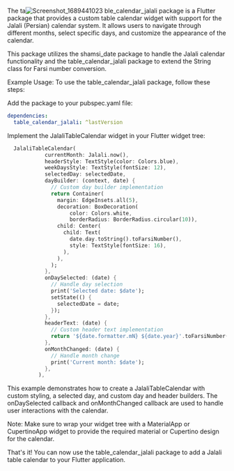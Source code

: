 
The ta![Screenshot_1689441023](https://github.com/erfaneillat/table-calendar-jalali/assets/69785709/cd540058-f6a4-44bc-8b4d-e78218d686cb)
ble_calendar_jalali package is a Flutter package that provides a custom table calendar widget with support for the Jalali (Persian) calendar system. It allows users to navigate through different months, select specific days, and customize the appearance of the calendar.

This package utilizes the shamsi_date package to handle the Jalali calendar functionality and the table_calendar_jalali package to extend the String class for Farsi number conversion.

Example Usage:
To use the table_calendar_jalali package, follow these steps:

Add the package to your pubspec.yaml file:

```yaml
dependencies:
  table_calendar_jalali: ^lastVersion
```

Implement the JalaliTableCalendar widget in your Flutter widget tree:

```dart
  JalaliTableCalendar(
            currentMonth: Jalali.now(),
            headerStyle: TextStyle(color: Colors.blue),
            weekDaysStyle: TextStyle(fontSize: 12),
            selectedDay: selectedDate,
            dayBuilder: (context, date) {
              // Custom day builder implementation
              return Container(
                margin: EdgeInsets.all(5),
                decoration: BoxDecoration(
                    color: Colors.white,
                    borderRadius: BorderRadius.circular(10)),
                child: Center(
                  child: Text(
                    date.day.toString().toFarsiNumber(),
                    style: TextStyle(fontSize: 16),
                  ),
                ),
              );
            },
            onDaySelected: (date) {
              // Handle day selection
              print('Selected date: $date');
              setState(() {
                selectedDate = date;
              });
            },
            headerText: (date) {
              // Custom header text implementation
              return '${date.formatter.mN} ${date.year}'.toFarsiNumber();
            },
            onMonthChanged: (date) {
              // Handle month change
              print('Current month: $date');
            },
          ),

```

This example demonstrates how to create a JalaliTableCalendar with custom styling, a selected day, and custom day and header builders. The onDaySelected callback and onMonthChanged callback are used to handle user interactions with the calendar.

Note: Make sure to wrap your widget tree with a MaterialApp or CupertinoApp widget to provide the required material or Cupertino design for the calendar.

That's it! You can now use the table_calendar_jalali package to add a Jalali table calendar to your Flutter application.
